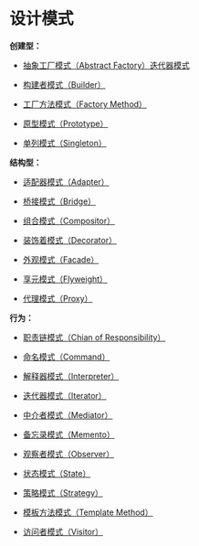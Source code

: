 # 设计模式

**创建型：**

* [抽象工厂模式（Abstract Factory）](//others/DesignPatterns/AbstractFactory.md)[迭代器模式](//others/DesignPatterns/Iterator.md)

* [构建者模式（Builder）](//others/DesignPatterns/Builder.md)

* [工厂方法模式（Factory Method）](//others/DesignPatterns/FactoryMethod.md)

* [原型模式（Prototype）](//others/DesignPatterns/Prototype.md)

* [单列模式（Singleton）](/单例)

**结构型：**

* [适配器模式（Adapter）](//others/DesignPatterns/Adapter.md)

* [桥接模式（Bridge）](//others/DesignPatterns/Bridge.md)

* [组合模式（Compositor）](//others/DesignPatterns/Compositor.md)

* [装饰着模式（Decorator）](//others/DesignPatterns/Decorator.md)

* [外观模式（Facade）](//others/DesignPatterns/Facade.md)

* [享元模式（Flyweight）](//others/DesignPatterns/Flyweight.md)

* [代理模式（Proxy）](//others/DesignPatterns/Proxy.md)

**行为：**

* [职责链模式（Chian of Responsibility）](//others/DesignPatterns/ChianOfResponsibility.md)

* [命名模式（Command）](//others/DesignPatterns/Command.md)

* [解释器模式（Interpreter）](//others/DesignPatterns/Interpreter.md)

* [迭代器模式（Iterator）](//others/DesignPatterns/Iterator.md)

* [中介者模式（Mediator）](//others/DesignPatterns/Mediator.md)

* [备忘录模式（Memento）](//others/DesignPatterns/Memento.md)

* [观察者模式（Observer）](//others/DesignPatterns/Observer.md)

* [状态模式（State）](//others/DesignPatterns/State.md)

* [策略模式（Strategy）](//others/DesignPatterns/Strategy.md)

* [模板方法模式（Template Method）](//others/DesignPatterns/TemplateMethod.md)

* [访问者模式（Visitor）](//others/DesignPatterns/Visitor.md)



